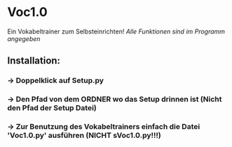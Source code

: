 # Voc1.0
Ein Vokabeltrainer zum Selbsteinrichten!
*Alle Funktionen sind im Programm angegeben*
## Installation:
### -> Doppelklick auf Setup.py
### -> Den Pfad von dem ORDNER wo das Setup drinnen ist (Nicht den Pfad der Setup Datei)
### -> Zur Benutzung des Vokabeltrainers einfach die Datei 'Voc1.0.py' ausführen (NICHT sVoc1.0.py!!!)


